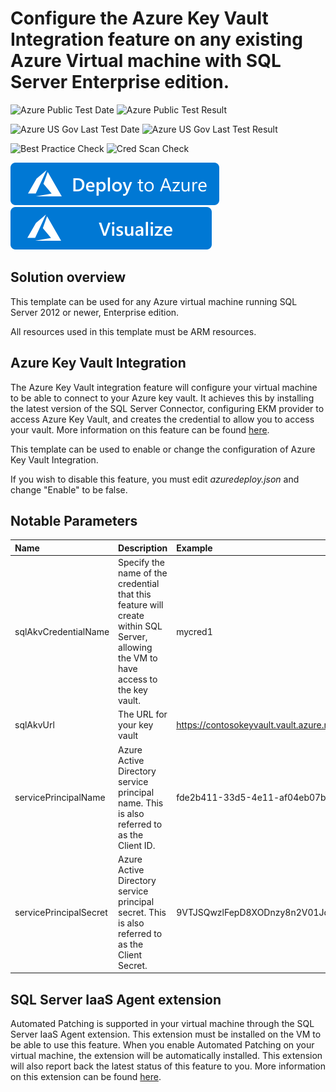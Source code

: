 # Configure the Azure Key Vault Integration feature on any existing Azure Virtual machine with SQL Server Enterprise edition.

![Azure Public Test Date](https://azurequickstartsservice.blob.core.windows.net/badges/101-vm-sql-existing-keyvault-update/PublicLastTestDate.svg)
![Azure Public Test Result](https://azurequickstartsservice.blob.core.windows.net/badges/101-vm-sql-existing-keyvault-update/PublicDeployment.svg)

![Azure US Gov Last Test Date](https://azurequickstartsservice.blob.core.windows.net/badges/101-vm-sql-existing-keyvault-update/FairfaxLastTestDate.svg)
![Azure US Gov Last Test Result](https://azurequickstartsservice.blob.core.windows.net/badges/101-vm-sql-existing-keyvault-update/FairfaxDeployment.svg)

![Best Practice Check](https://azurequickstartsservice.blob.core.windows.net/badges/101-vm-sql-existing-keyvault-update/BestPracticeResult.svg)
![Cred Scan Check](https://azurequickstartsservice.blob.core.windows.net/badges/101-vm-sql-existing-keyvault-update/CredScanResult.svg)

[![Deploy To Azure](https://raw.githubusercontent.com/Azure/azure-quickstart-templates/master/1-CONTRIBUTION-GUIDE/images/deploytoazure.svg?sanitize=true)](https://portal.azure.com/#create/Microsoft.Template/uri/https%3A%2F%2Fraw.githubusercontent.com%2FAzure%2Fazure-quickstart-templates%2Fmaster%2F101-vm-sql-existing-keyvault-update%2Fazuredeploy.json)
[![Visualize](https://raw.githubusercontent.com/Azure/azure-quickstart-templates/master/1-CONTRIBUTION-GUIDE/images/visualizebutton.svg?sanitize=true)](http://armviz.io/#/?load=https%3A%2F%2Fraw.githubusercontent.com%2FAzure%2Fazure-quickstart-templates%2Fmaster%2F101-vm-sql-existing-keyvault-update%2Fazuredeploy.json)

## Solution overview

This template can be used for any Azure virtual machine running SQL Server 2012
or newer, Enterprise edition.

All resources used in this template must be ARM resources.

## Azure Key Vault Integration

The Azure Key Vault integration feature will configure your virtual machine to
be able to connect to your Azure key vault. It achieves this by installing the
latest version of the SQL Server Connector, configuring EKM provider to access
Azure Key Vault, and creates the credential to allow you to access your vault.
More information on this feature can be found
[here](https://azure.microsoft.com/en-us/documentation/articles/virtual-machines-windows-ps-sql-keyvault/).

This template can be used to enable or change the configuration of Azure Key
Vault Integration.

If you wish to disable this feature, you must edit _azuredeploy.json_ and change
"Enable" to be false.

## Notable Parameters

| Name                   | Description                                                                                                                          | Example                                      |
| :--------------------- | :----------------------------------------------------------------------------------------------------------------------------------- | :------------------------------------------- |
| sqlAkvCredentialName   | Specify the name of the credential that this feature will create within SQL Server, allowing the VM to have access to the key vault. | mycred1                                      |
| sqlAkvUrl              | The URL for your key vault                                                                                                           | https://contosokeyvault.vault.azure.net/     |
| servicePrincipalName   | Azure Active Directory service principal name. This is also referred to as the Client ID.                                            | fde2b411-33d5-4e11-af04eb07b669ccf2          |
| servicePrincipalSecret | Azure Active Directory service principal secret. This is also referred to as the Client Secret.                                      | 9VTJSQwzlFepD8XODnzy8n2V01Jd8dAjwm/azF1XDKM= |

## SQL Server IaaS Agent extension

Automated Patching is supported in your virtual machine through the SQL Server
IaaS Agent extension. This extension must be installed on the VM to be able to
use this feature. When you enable Automated Patching on your virtual machine,
the extension will be automatically installed. This extension will also report
back the latest status of this feature to you. More information on this
extension can be found
[here](https://azure.microsoft.com/en-us/documentation/articles/virtual-machines-windows-sql-server-agent-extension/).
